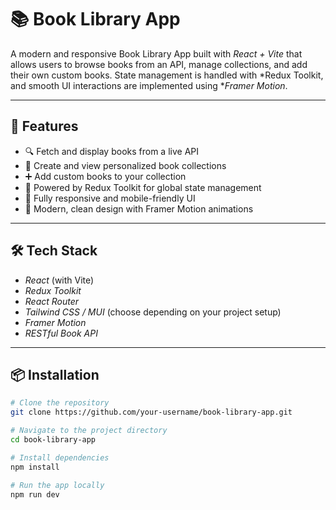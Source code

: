 # 📚 Book Library App

A modern and responsive Book Library App built with *React + Vite* that allows users to browse books from an API, manage collections, and add their own custom books. State management is handled with *Redux Toolkit, and smooth UI interactions are implemented using **Framer Motion*.

---

## 🚀 Features

- 🔍 Fetch and display books from a live API
- 📁 Create and view personalized book collections
- ➕ Add custom books to your collection
- 🧠 Powered by Redux Toolkit for global state management
- 📱 Fully responsive and mobile-friendly UI
- 🎨 Modern, clean design with Framer Motion animations

---

## 🛠 Tech Stack

- *React* (with Vite)
- *Redux Toolkit*
- *React Router*
- *Tailwind CSS / MUI* (choose depending on your project setup)
- *Framer Motion*
- *RESTful Book API*

---

## 📦 Installation

```bash
# Clone the repository
git clone https://github.com/your-username/book-library-app.git

# Navigate to the project directory
cd book-library-app

# Install dependencies
npm install

# Run the app locally
npm run dev

